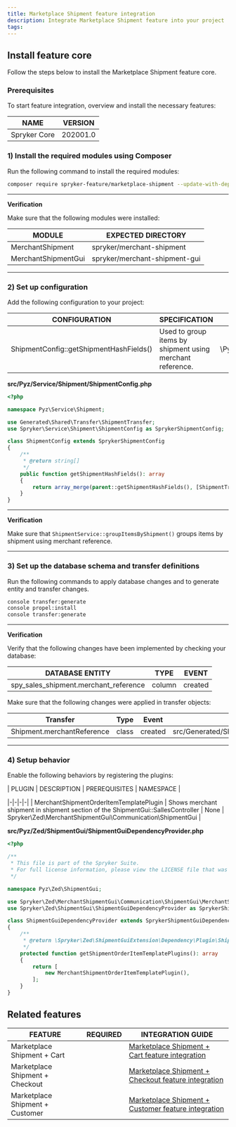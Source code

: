 ```yaml
---
title: Marketplace Shipment feature integration
description: Integrate Marketplace Shipment feature into your project
tags:
---
```


## Install feature core
Follow the steps below to install the Marketplace Shipment feature core.


### Prerequisites

To start feature integration, overview and install the necessary features:

| NAME | VERSION |
|-|-|
| Spryker Core | 202001.0 |


### 1) Install the required modules using Composer
Run the following command to install the required modules:
```bash
composer require spryker-feature/marketplace-shipment --update-with-dependencies
```

---
**Verification**

Make sure that the following modules were installed:

| MODULE | EXPECTED DIRECTORY |
|-|-|
| MerchantShipment | spryker/merchant-shipment |
| MerchantShipmentGui | spryker/merchant-shipment-gui |
---

### 2) Set up configuration
Add the following configuration to your project:

| CONFIGURATION | SPECIFICATION | NAMESPACE |
|-|-|-|
| ShipmentConfig::getShipmentHashFields() | Used to group items by shipment using merchant reference. | \Pyz\Service\Shipment |

**src/Pyz/Service/Shipment/ShipmentConfig.php**

```php
<?php

namespace Pyz\Service\Shipment;

use Generated\Shared\Transfer\ShipmentTransfer;
use Spryker\Service\Shipment\ShipmentConfig as SprykerShipmentConfig;

class ShipmentConfig extends SprykerShipmentConfig
{
    /**
     * @return string[]
     */
    public function getShipmentHashFields(): array
    {
        return array_merge(parent::getShipmentHashFields(), [ShipmentTransfer::MERCHANT_REFERENCE]);
    }
}
```

---
**Verification**

Make sure that `ShipmentService::groupItemsByShipment()` groups items by shipment using merchant reference.

---

### 3) Set up the database schema and transfer definitions
Run the following commands to apply database changes and to generate entity and transfer changes.

```bash
console transfer:generate
console propel:install
console transfer:generate
```

---
**Verification**

Verify that the following changes have been implemented by checking your database:

| DATABASE ENTITY | TYPE | EVENT |
|-|-|-|
| spy_sales_shipment.merchant_reference | column | created |

Make sure that the following changes were applied in transfer objects:

| Transfer | Type | Event | Path |
|-|-|-|-|
| Shipment.merchantReference | class | created | src/Generated/Shared/Transfer/ShipmentTransfer |

---

### 4) Setup behavior
Enable the following behaviors by registering the plugins:

| PLUGIN | DESCRIPTION | PREREQUISITES | NAMESPACE |

|-|-|-|-|
| MerchantShipmentOrderItemTemplatePlugin | Shows merchant shipment in shipment section of the ShipmentGui::SallesController | None | Spryker\Zed\MerchantShipmentGui\Communication\ShipmentGui |

**src/Pyz/Zed/ShipmentGui/ShipmentGuiDependencyProvider.php**

```php
<?php

/**
 * This file is part of the Spryker Suite.
 * For full license information, please view the LICENSE file that was distributed with this source code.
 */

namespace Pyz\Zed\ShipmentGui;

use Spryker\Zed\MerchantShipmentGui\Communication\ShipmentGui\MerchantShipmentOrderItemTemplatePlugin;
use Spryker\Zed\ShipmentGui\ShipmentGuiDependencyProvider as SprykerShipmentGuiDependencyProvider;

class ShipmentGuiDependencyProvider extends SprykerShipmentGuiDependencyProvider
{
    /**
     * @return \Spryker\Zed\ShipmentGuiExtension\Dependency\Plugin\ShipmentOrderItemTemplatePluginInterface[]
     */
    protected function getShipmentOrderItemTemplatePlugins(): array
    {
        return [
            new MerchantShipmentOrderItemTemplatePlugin(),
        ];
    }
}
```

## Related features

| FEATURE |REQUIRED| INTEGRATION GUIDE |
|-|-|-|
| Marketplace Shipment + Cart | | [Marketplace Shipment + Cart feature integration]() |
| Marketplace Shipment + Checkout | | [Marketplace Shipment + Checkout feature integration](/docs/marketplace/dev/feature-integration-guides/marketplace-shipment-checkout-feature-integration.html) |
| Marketplace Shipment + Customer | | [Marketplace Shipment + Customer feature integration](/docs/marketplace/dev/feature-integration-guides/marketplace-shipment-customer-feature-integration.html) |
